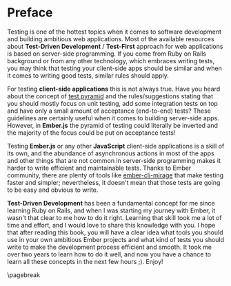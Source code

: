 # Preface

Testing is one of the hottest topics when it comes to software development and building ambitious web applications. Most of the available resources about **Test-Driven Development** / **Test-First** approach for web applications is based on server-side programming. If you come from Ruby on Rails background or from any other technology, which embraces writing tests, you may think that testing your client-side apps should be similar and when it comes to writing good tests, similar rules should apply.

For testing **client-side applications** this is not always true. Have you heard about the concept of [test pyramid](https://martinfowler.com/bliki/TestPyramid.html) and the rules/suggestions stating that you should mostly focus on unit testing, add some integration tests on top and have only a small amount of acceptance (end-to-end) tests? These guidelines are certainly useful when it comes to building server-side apps. However, in **Ember.js** the pyramid of testing could literally be inverted and the majority of the focus could be put on acceptance tests!

Testing **Ember.js** or any other **JavaScript** client-side applications is a skill of its own, and the abundance of asynchronous actions in most of the apps and other things that are not common in server-side programming makes it harder to write efficient and maintainable tests. Thanks to Ember community, there are plenty of tools like [ember-cli-mirage](http://github.com/samselikoff/ember-cli-mirage/pulls) that make testing faster and simpler; nevertheless, it doesn't mean that those tests are going to be easy and obvious to write.

**Test-Driven Development** has been a fundamental concept for me since learning Ruby on Rails, and when I was starting my journey with Ember, it wasn't that clear to me how to do it right. Learning that skill took me a lot of time and effort, and I would love to share this knowledge with you. I hope that after reading this book, you will have a clear idea what tools you should use in your own ambitious Ember projects and what kind of tests you should write to make the development process efficient and smooth. It took me over two years to learn how to do it well, and now you have a chance to learn all these concepts in the next few hours ;). Enjoy!

\pagebreak
